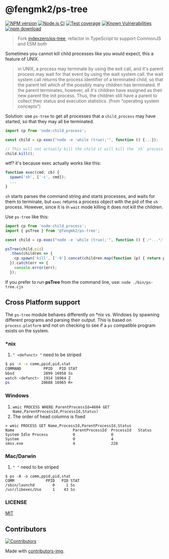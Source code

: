 # @fengmk2/ps-tree

[![NPM version][npm-image]][npm-url]
[![Node.js CI](https://github.com/fengmk2/ps-tree/actions/workflows/nodejs.yml/badge.svg)](https://github.com/fengmk2/ps-tree/actions/workflows/nodejs.yml)
[![Test coverage][codecov-image]][codecov-url]
[![Known Vulnerabilities][snyk-image]][snyk-url]
[![npm download][download-image]][download-url]

[npm-image]: https://img.shields.io/npm/v/@fengmk2/ps-tree.svg?style=flat-square
[npm-url]: https://npmjs.org/package/@fengmk2/ps-tree
[codecov-image]: https://codecov.io/github/fengmk2/ps-tree/coverage.svg?branch=master
[codecov-url]: https://codecov.io/github/fengmk2/ps-tree?branch=master
[snyk-image]: https://snyk.io/test/npm/@fengmk2/ps-tree/badge.svg?style=flat-square
[snyk-url]: https://snyk.io/test/npm/@fengmk2/ps-tree
[download-image]: https://img.shields.io/npm/dm/@fengmk2/ps-tree.svg?style=flat-square
[download-url]: https://npmjs.org/package/@fengmk2/ps-tree

> Fork [indexzero/ps-tree](https://github.com/indexzero/ps-tree), refactor in TypeScript to support CommonJS and ESM both

Sometimes you cannot kill child processes like you would expect, this a feature of UNIX.

>in UNIX, a process may terminate by using the exit call, and it's parent process may wait for that event by using the wait system call. the wait system call returns the process identifier of a terminated child, so that the parent tell which of the possibly many children has terminated. If the parent terminates, however, all it's children have assigned as their new parent the init process. Thus, the children still have a parent to collect their status and execution statistics.
> (from "operating system concepts")

Solution: use `ps-tree` to get all processes that a `child_process` may have started, so that they may all be terminated.

```ts
import cp from 'node:child_process';

const child = cp.exec("node -e 'while (true);'", function () {...});

// This will not actually kill the child it will kill the `sh` process.
child.kill();
```

wtf? it's because exec actually works like this:

```js
function exec(cmd, cb) {
  spawn('sh', ['-c', cmd]);
  ...
}
```

`sh` starts parses the command string and starts processes, and waits for them to terminate, but `exec` returns a process object with the pid of the `sh` process.
However, since it is in `wait` mode killing it does not kill the children.

Use `ps-tree` like this:

```js
import cp from 'node:child_process';
import { psTree } from '@fengmk2/ps-tree';

const child = cp.exec("node -e 'while (true);'", function () { /*...*/ });

psTree(child.pid)
  .then(children => {
    cp.spawn('kill', ['-9'].concat(children.map(function (p) { return p.PID })));
  }).catch(err => {
    console.error(err);
  });
```

If you prefer to run **psTree** from the command line, use: `node ./bin/ps-tree.cjs`

## Cross Platform support

The `ps-tree` module behaves differently on *nix vs. Windows by spawning different programs and parsing their output. This is based on `process.platform` and not on checking to see if a `ps` compatible program exists on the system.

### *nix

1. `" <defunct> "` need to be striped

```bash
$ ps -A -o comm,ppid,pid,stat
COMMAND          PPID   PID STAT
bbsd             2899 16958 Ss
watch <defunct>  1914 16964 Z
ps              20688 16965 R+
```

### Windows

1. `wmic PROCESS WHERE ParentProcessId=4604 GET Name,ParentProcessId,ProcessId,Status)`
2. The order of head columns is fixed

```shell
> wmic PROCESS GET Name,ProcessId,ParentProcessId,Status
Name                          ParentProcessId  ProcessId   Status
System Idle Process           0                0
System                        0                4
smss.exe                      4                228
```

### Mac/Darwin

1. `" "` need to be striped

```shell
$ ps -A -o comm,ppid,pid,stat
COMM              PPID   PID STAT
/sbin/launchd        0     1 Ss
/usr/libexec/Use     1    43 Ss
```

### LICENSE

[MIT](LICENSE)

## Contributors

[![Contributors](https://contrib.rocks/image?repo=fengmk2/ps-tree)](https://github.com/fengmk2/ps-tree/graphs/contributors)

Made with [contributors-img](https://contrib.rocks).
